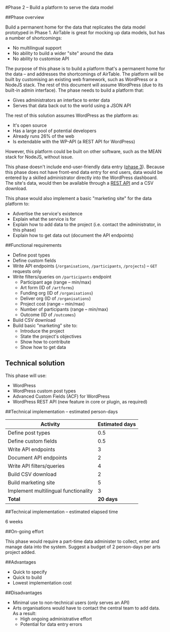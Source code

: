 #Phase 2 – Build a platform to serve the data model

##Phase overview

Build a permanent home for the data that replicates the data model prototyped in Phase 1. AirTable is great for mocking up data models, but has a number of shortcomings:

* No multilingual support
* No ability to build a wider "site" around the data
* No ability to customise API

The purpose of this phase is to build a platform that's a permanent home for the data – and addresses the shortcomings of AirTable. The platform will be built by customising an existing web framework, such as WordPress or a NodeJS stack. The rest of this document will assume WordPress (due to its built-in admin interface). The phase needs to build a platform that:

* Gives administrators an interface to enter data
* Serves that data back out to the world using a JSON API

The rest of this solution assumes WordPress as the platform as:

* It's open source
* Has a large pool of potential developers
* Already runs 26% of the web
* Is extendable with the WP-API (a REST API for WordPress)

However, this platform could be built on other software, such as the MEAN stack for NodeJS, without issue.

This phase doesn't include end-user-friendly data entry ([phase 3]((../master/phases/3-input-form.md))). Because this phase does not have front-end data entry for end users, data would be entered by a skilled administrator directly into the WordPress dashboard. The site's data, would then be available through a [REST API](https://en.wikipedia.org/wiki/Representational_state_transfer) and a CSV download.

This phase would also implement a basic "marketing site" for the data platform to:

* Advertise the service's existence
* Explain what the service is for
* Explain how to add data to the project (i.e. contact the administrator, in this phase)
* Explain how to get data out (document the API endpoints)

##Functional requirements

* Define post types
* Define custom fields
* Write API endpoints (`/organisations`, `/participants`, `/projects`) – `GET` requests only
* Write filters/queries on `/participants` endpoint
  * Participant age (range – min/max)
  * Art form (ID of `/artforms`)
  * Funding org (ID of `/organisations`)
  * Deliver org (ID of `/organisations`)
  * Project cost (range – min/max)
  * Number of participants (range – min/max)
  * Outcome (ID of `/outcomes`)
* Build CSV download
* Build basic "marketing" site to:
  * Introduce the project
  * State the project's objectives
  * Show how to contribute
  * Show how to get data

## Technical solution

This phase will use:

* WordPress
* WordPress custom post types
* Advanced Custom Fields (ACF) for WordPress
* WordPress REST API (new feature in core or plugin, as required)

##Technical implementation – estimated person-days

Activity | Estimated days
--- | ---
Define post types | 0.5
Define custom fields | 0.5
Write API endpoints | 3
Document API endpoints | 2
Write API filters/queries | 4
Build CSV download | 2
Build marketing site | 5
Implement multilingual functionality | 3
**Total** | **20 days**

##Technical implementation – estimated elapsed time

6 weeks

##On-going effort

This phase would require a part-time data administer to collect, enter and manage data into the system. Suggest a budget of 2 person-days per arts project added.

##Advantages

* Quick to specify
* Quick to build
* Lowest implementation cost

##Disadvantages

* Minimal use to non-technical users (only serves an API)
* Arts organisations would have to contact the central team to add data. As a result:
  * High ongoing administrative effort
  * Potential for data entry errors